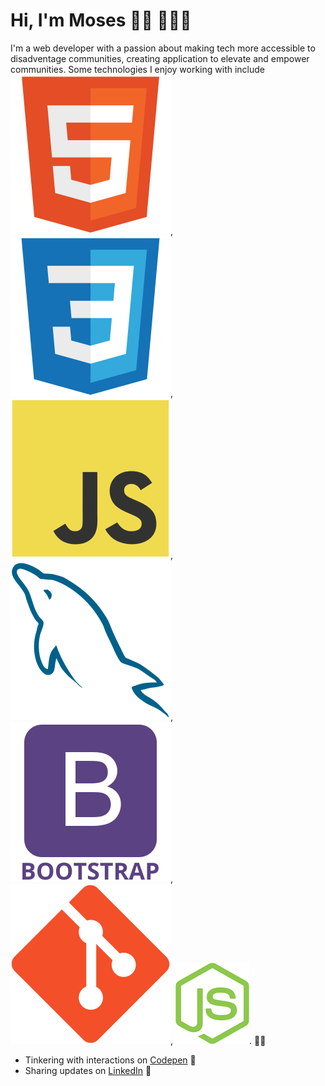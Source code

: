 # Hi, I'm Moses 👋🏾 👨🏿‍💻

I'm a web developer with a passion about making tech more accessible to disadventage communities, creating application to elevate and empower communities. Some technologies I enjoy working with include <img src='images/html.svg' alt='html5 icon'>, <img src='images/css.svg' alt='css3 icon'>, <img src='images/js.svg' alt='javascript icon'>, <img src='images/sql.svg' alt='mysql icon'>, <img src='images/bootstrap.svg' alt='bootstrap icon'>, <img src='images/git.svg' alt='git icon'>, <img src='images/node.png' alt='node icon'>.
✍🏾
- Tinkering with interactions on <a href='https://codepen.io/kamara-moses'> Codepen</a> 🏓
- Sharing updates on <a href='https://www.linkedin.com/in/moses-kamara/'>LinkedIn</a> 💼
